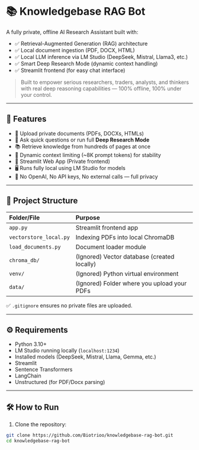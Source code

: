 # 📚 Knowledgebase RAG Bot

A fully private, offline AI Research Assistant built with:

- ✅ Retrieval-Augmented Generation (RAG) architecture
- ✅ Local document ingestion (PDF, DOCX, HTML)
- ✅ Local LLM inference via LM Studio (DeepSeek, Mistral, Llama3, etc.)
- ✅ Smart Deep Research Mode (dynamic context handling)
- ✅ Streamlit frontend (for easy chat interface)

> Built to empower serious researchers, traders, analysts, and thinkers with real deep reasoning capabilities — 100% offline, 100% under your control.

---

## 🚀 Features

- 📂 Upload private documents (PDFs, DOCXs, HTMLs)
- 🔎 Ask quick questions or run full **Deep Research Mode**
- 📚 Retrieve knowledge from hundreds of pages at once
- 🧠 Dynamic context limiting (~8K prompt tokens) for stability
- 💬 Streamlit Web App (Private frontend)
- 🖥️ Runs fully local using LM Studio for models
- 🔐 No OpenAI, No API keys, No external calls — full privacy

---

## 📂 Project Structure

| Folder/File | Purpose |
|:--|:--|
| `app.py` | Streamlit frontend app |
| `vectorstore_local.py` | Indexing PDFs into local ChromaDB |
| `load_documents.py` | Document loader module |
| `chroma_db/` | (Ignored) Vector database (created locally) |
| `venv/` | (Ignored) Python virtual environment |
| `data/` | (Ignored) Folder where you upload your PDFs |

✅ `.gitignore` ensures no private files are uploaded.

---

## ⚙️ Requirements

- Python 3.10+
- LM Studio running locally (`localhost:1234`)
- Installed models (DeepSeek, Mistral, Llama, Gemma, etc.)
- Streamlit
- Sentence Transformers
- LangChain
- Unstructured (for PDF/Docx parsing)

---

## 🛠️ How to Run

1. Clone the repository:

```bash
git clone https://github.com/Biotrioo/knowledgebase-rag-bot.git
cd knowledgebase-rag-bot

